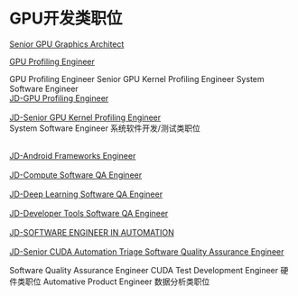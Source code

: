 
# GPU开发类职位 #

[Senior GPU Graphics Architect](https://github.com/CarraZhou/NVIDIA-Position/blob/master/JD-Senior%20GPU%20Graphics%20Architect)

[GPU Profiling Engineer](https://github.com/CarraZhou/NVIDIA-Position/blob/master/JD-GPU%20Profiling%20Engineer)


GPU Profiling Engineer
Senior GPU Kernel Profiling Engineer
System Software Engineer
<br/>[JD-GPU Profiling Engineer](https://github.com/CarraZhou/NVIDIA-Position/blob/master/JD-GPU%20Profiling%20Engineer "JD-GPU Profiling Engineer")</br>
<br/>[JD-Senior GPU Kernel Profiling Engineer](https://github.com/CarraZhou/NVIDIA-Position/blob/master/JD-Senior%20GPU%20Kernel%20Profiling%20Engineer "JD-Senior GPU Kernel Profiling Engineer")</br>
System Software Engineer
系统软件开发/测试类职位

<br/>[JD-Android Frameworks Engineer](https://github.com/CarraZhou/NVIDIA-Position/blob/master/JD-Android%20Frameworks%20Engineer "JD-Android Frameworks Engineer") </br>
<br/>[JD-Compute Software QA Engineer](https://github.com/CarraZhou/NVIDIA-Position/blob/master/JD-Compute%20Software%20QA%20Engineer "JD-Compute Software QA Engineer")</br>
<br/>[JD-Deep Learning Software QA Engineer](https://github.com/CarraZhou/NVIDIA-Position/blob/master/JD-Deep%20Learning%20Software%20QA%20Engineer "JD-Deep Learning Software QA Engineer")</br>
<br/>[JD-Developer Tools Software QA Engineer](https://github.com/CarraZhou/NVIDIA-Position/blob/master/JD-Developer%20Tools%20Software%20QA%20Engineer "JD-Developer Tools Software QA Engineer")</br>
<br/>[JD-SOFTWARE ENGINEER IN AUTOMATION](https://github.com/CarraZhou/NVIDIA-Position/blob/master/JD-SOFTWARE%20ENGINEER%20IN%20AUTOMATION "JD-SOFTWARE ENGINEER IN AUTOMATION")</br>
<br/>[JD-Senior CUDA Automation Triage Software Quality Assurance Engineer](https://github.com/CarraZhou/NVIDIA-Position/blob/master/JD-Senior%20CUDA%20Automation%20Triage%20Software%20Quality%20Assurance%20Engineer "JD-Senior CUDA Automation Triage Software Quality Assurance Engineer")</br>

Software Quality Assurance Engineer
CUDA Test Development Engineer
硬件类职位
Automative Product Engineer
数据分析类职位







